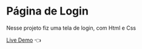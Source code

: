 # Página de Login
Nesse projeto fiz uma tela de login, com Html e Css

[Live Demo](https://jhenriquem.github.io/Pagina-de-Login/) :point_left:

